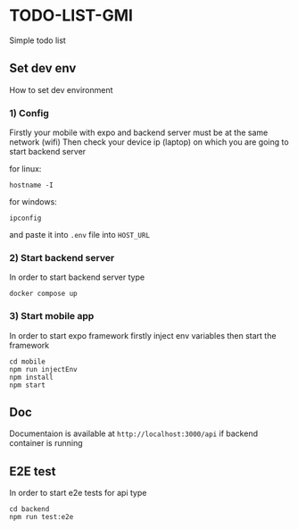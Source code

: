 # TODO-LIST-GMI

Simple todo list

## Set dev env

How to set dev environment

### 1) Config

Firstly your mobile with expo and backend server must be at the same network (wifi)
Then check your device ip (laptop) on which you are going to start backend server

for linux:

```
hostname -I
```

for windows:

```
ipconfig
```

and paste it into `.env` file into `HOST_URL`

### 2) Start backend server

In order to start backend server type

```
docker compose up
```

### 3) Start mobile app

In order to start expo framework firstly inject env variables then start the framework

```
cd mobile
npm run injectEnv
npm install
npm start
```

## Doc

Documentaion is available at `http://localhost:3000/api` if backend container is running

## E2E test

In order to start e2e tests for api type
```
cd backend
npm run test:e2e
```
